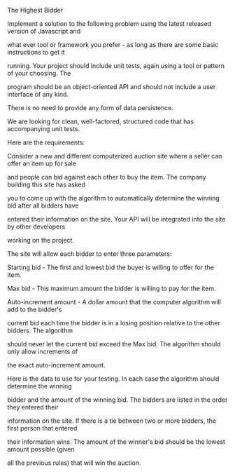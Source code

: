 The Highest Bidder

Implement a solution to the following problem using the latest released version of Javascript and 

what ever tool or framework you prefer - as long as there are some basic instructions to get it 

running. Your project should include unit tests, again using a tool or pattern of your choosing. The 

program should be an object-oriented API and should not include a user interface of any kind. 

There is no need to provide any form of data persistence. 

We are looking for clean, well-factored, structured code that has accompanying unit tests.

Here are the requirements: 

Consider a new and different computerized auction site where a seller can offer an item up for sale 

and people can bid against each other to buy the item. The company building this site has asked 

you to come up with the algorithm to automatically determine the winning bid after all bidders have 

entered their information on the site. Your API will be integrated into the site by other developers 

working on the project. 

The site will allow each bidder to enter three parameters: 

Starting bid - The first and lowest bid the buyer is willing to offer for the item. 

Max bid - This maximum amount the bidder is willing to pay for the item. 

Auto-increment amount - A dollar amount that the computer algorithm will add to the bidder's 

current bid each time the bidder is in a losing position relative to the other bidders. The algorithm 

should never let the current bid exceed the Max bid. The algorithm should only allow increments of 

the exact auto-increment amount. 

Here is the data to use for your testing. In each case the algorithm should determine the winning 

bidder and the amount of the winning bid. The bidders are listed in the order they entered their 

information on the site. If there is a tie between two or more bidders, the first person that entered 

their information wins. The amount of the winner's bid should be the lowest amount possible (given 

all the previous rules) that will win the auction.